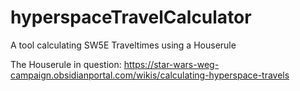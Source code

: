# hyperspaceTravelCalculator
A tool calculating SW5E Traveltimes using a Houserule

The Houserule in question:
https://star-wars-weg-campaign.obsidianportal.com/wikis/calculating-hyperspace-travels
